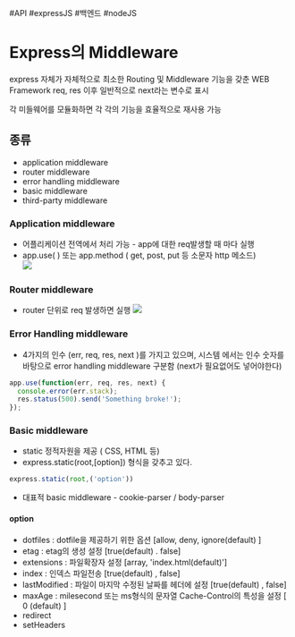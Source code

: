 #API #expressJS #백엔드 #nodeJS 

# Express의 Middleware

express 자체가 자체적으로 최소한 Routing 및 Middleware 기능을 갖춘 WEB Framework 
req, res 이후 일반적으로 next라는 변수로 표시

각 미들웨어를 모듈화하면 각 각의 기능을 효율적으로  재사용 가능


## 종류 
 - application middleware
 - router middleware
 - error handling middleware
 - basic middleware
 - third-party middleware

### Application middleware
- 어플리케이션 전역에서 처리 가능 - app에 대한 req발생할 때 마다 실행
- app.use( ) 또는 app.method ( get, post, put 등 소문자 http 메소드)  
![](https://i.imgur.com/CT2YU0Y.png)

### Router middleware
- router 단위로 req 발생하면 실행
![](https://i.imgur.com/ukGyyXp.png)


### Error Handling middleware
- 4가지의 인수 (err, req, res, next )를 가지고 있으며, 시스템 에서는 인수 숫자를 바탕으로 
   error handling middleware 구분함 (next가 필요없어도 넣어야한다)
```javascript
app.use(function(err, req, res, next) {
  console.error(err.stack);
  res.status(500).send('Something broke!');
});
```


### Basic middleware 
- static 정적자원을 제공 ( CSS, HTML 등)
- express.static(root,[option]) 형식을 갖추고 있다.
```javascript
express.static(root,('option'))
```
- 대표적 basic middleware
		- cookie-parser / body-parser
#### option
- dotfiles : dotfile을 제공하기 위한 옵션 [allow, deny, ignore(default) ]
- etag : etag의 생성 설정 [true(default) . false]
- extensions : 파일확장자 설정 [array, 'index.html(default)']
- index : 인덱스 파일전송 [true(default) , false]
- lastModified : 파일이 마지막 수정된 날짜를 헤더에 설정 [true(default) , false]
- maxAge : milesecond 또는 ms형식의 문자열 Cache-Control의 특성을 설정 [ 0 (default) ]
- redirect
- setHeaders
